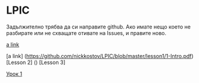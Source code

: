 # LPIC

Задължително трябва да си направите github.
Ако имате нещо което не разбирате или не схващате отивате на Issues, и правите ново.


[a link](https://youtube.com)


[a link]  (https://github.com/nickkostov/LPIC/blob/master/lesson1/1-Intro.pdf)
[Lesson 2]  ()
[Lesson 3]  

[Урок 1](../master/lesson1/1-Intro.pdf)
